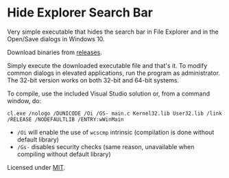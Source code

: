 # Hide Explorer Search Bar
Very simple executable that hides the search bar in File Explorer and in the Open/Save dialogs in Windows 10.

Download binaries from [releases](https://github.com/valinet/HideExplorerSearchBar/releases).

Simply execute the downloaded executable file and that's it. To modify common dialogs in elevated applications, run the program as administrator. The 32-bit version works on both 32-bit and 64-bit systems.

To compile, use the included Visual Studio solution or, from a command window, do:

```
cl.exe /nologo /DUNICODE /Oi /GS- main.c Kernel32.lib User32.lib /link /RELEASE /NODEFAULTLIB /ENTRY:wWinMain
```

* `/Oi` will enable the use of `wcscmp` intrinsic (compilation is done without default library)
* `/Gs-` disables security checks (same reason, unavailable when compiling without default library)

Licensed under [MIT](https://github.com/valinet/HideExplorerSearchBar/blob/master/LICENSE).